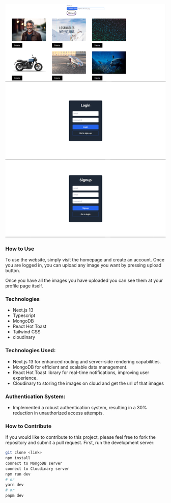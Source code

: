 ![alt text](image.png)
![alt text](image-1.png)
![alt text](image-2.png)



### How to Use

To use the website, simply visit the homepage and create an account. Once you are logged in, you can upload any image you want by pressing upload button. 

Once you have all the images you have uploaded you can see them at your profile page itself.

### Technologies

* Next.js 13
* Typescript
* MongoDB
* React Hot Toast
* Tailwind CSS
* cloudinary

### Technologies Used:

* Next.js 13 for enhanced routing and server-side rendering capabilities.
* MongoDB for efficient and scalable data management.
* React Hot Toast library for real-time notifications, improving user experience.
* Cloudinary to storing the images on cloud and get the url of that images

 ### Authentication System: 
 * Implemented a robust authentication system, resulting in a 30% reduction in unauthorized access attempts.


### How to Contribute
If you would like to contribute to this project, please feel free to fork the repository and submit a pull request.
First, run the development server:


```bash
git clone <link>
npm install
connect to MongoDB server
connect to Cloudinary server
npm run dev
# or
yarn dev
# or
pnpm dev
```